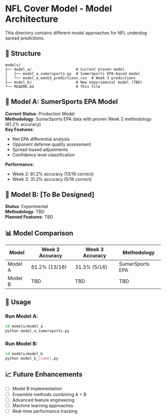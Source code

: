 # NFL Cover Model - Model Architecture

This directory contains different model approaches for NFL underdog spread predictions.

## 📁 Structure

```
models/
├── model_a/                    # Current proven model
│   ├── model_a_sumersports.py  # SumerSports EPA-based model
│   └── model_a_week3_predictions.csv  # Week 3 predictions
├── model_b/                    # New experimental model (TBD)
└── README.md                   # This file
```

## 🤖 Model A: SumerSports EPA Model

**Current Status**: Production Model  
**Methodology**: SumerSports EPA data with proven Week 2 methodology (81.2% accuracy)  
**Key Features**:
- Net EPA differential analysis
- Opponent defense quality assessment
- Spread-based adjustments
- Confidence level classification

**Performance**:
- Week 2: 81.2% accuracy (13/16 correct)
- Week 3: 31.3% accuracy (5/16 correct)

## 🤖 Model B: [To Be Designed]

**Status**: Experimental  
**Methodology**: TBD  
**Planned Features**: TBD

## 📊 Model Comparison

| Model | Week 2 Accuracy | Week 3 Accuracy | Methodology |
|-------|----------------|-----------------|-------------|
| Model A | 81.2% (13/16) | 31.3% (5/16) | SumerSports EPA |
| Model B | TBD | TBD | TBD |

## 🚀 Usage

### Run Model A:
```bash
cd models/model_a
python model_a_sumersports.py
```

### Run Model B:
```bash
cd models/model_b
python model_b_[name].py
```

## 📈 Future Enhancements

- [ ] Model B implementation
- [ ] Ensemble methods combining A + B
- [ ] Advanced feature engineering
- [ ] Machine learning approaches
- [ ] Real-time performance tracking
